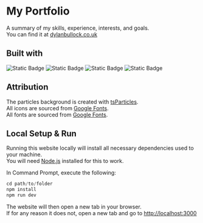 # My Portfolio

A summary of my skills, experience, interests, and goals. \
You can find it at [dylanbullock.co.uk](https://dylanbullock.co.uk)

## Built with

![Static Badge](https://img.shields.io/badge/Vite-646CFF?style=for-the-badge&logo=Vite&logoColor=white)
![Static Badge](https://shields.io/badge/TypeScript-3178C6?logo=TypeScript&logoColor=FFF&style=flat-square)
![Static Badge](https://shields.io/badge/react-black?logo=react&style=for-the-badge)
![Static Badge](https://img.shields.io/badge/Tailwind_CSS-grey?style=for-the-badge&logo=tailwind-css&logoColor=38B2AC)

## Attribution

The particles background is created with [tsParticles](https://particles.js.org/). \
All icons are sourced from [Google Fonts](https://fonts.google.com/icons). \
All fonts are sourced from [Google Fonts](https://fonts.google.com).

## Local Setup & Run

Running this website locally will install all necessary dependencies used to your machine. \
You will need [Node.js](https://nodejs.org/en) installed for this to work.

In Command Prompt, execute the following:

```js
cd path/to/folder
npm install
npm run dev
```

The website will then open a new tab in your browser. \
If for any reason it does not, open a new tab and go to [http://localhost:3000](http://localhost:3000)
